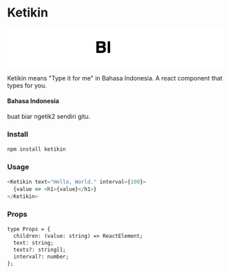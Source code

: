 # Ketikin

![](demo.gif)

Ketikin means "Type it for me" in Bahasa Indonesia.
A react component that types for you.

#### Bahasa Indonesia
buat biar ngetik2 sendiri gitu.

### Install

```bash
npm install ketikin
```

### Usage

```javascript
<Ketikin text="Hello, World." interval={100}>
  {value => <h1>{value}</h1>}
</Ketikin>
```

### Props

```
type Props = {
  children: (value: string) => ReactElement;
  text: string;
  texts?: string[];
  interval?: number;
};
```
